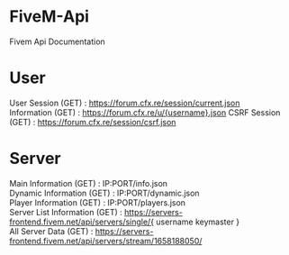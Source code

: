 # FiveM-Api
Fivem Api Documentation

# User
User Session (GET) : https://forum.cfx.re/session/current.json </br>
Information (GET) : https://forum.cfx.re/u/{username}.json
CSRF Session (GET) : https://forum.cfx.re/session/csrf.json

# Server
Main Information (GET) : IP:PORT/info.json </br>
Dynamic Information (GET) : IP:PORT/dynamic.json </br>
Player Information (GET) : IP:PORT/players.json </br>
Server List Information (GET) : https://servers-frontend.fivem.net/api/servers/single/{ username keymaster } </br>
All Server Data (GET) : https://servers-frontend.fivem.net/api/servers/stream/1658188050/
